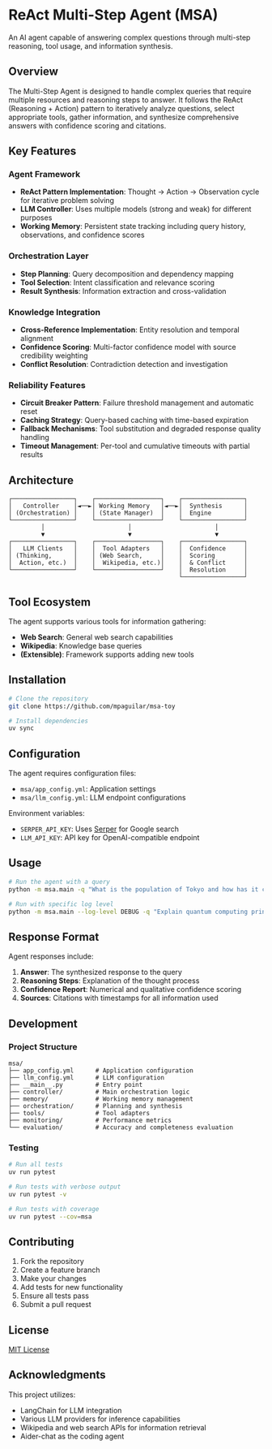 # ReAct Multi-Step Agent (MSA)

An AI agent capable of answering complex questions through multi-step reasoning, tool usage, and information synthesis.

## Overview

The Multi-Step Agent is designed to handle complex queries that require multiple resources and reasoning steps to answer. It follows the ReAct (Reasoning + Action) pattern to iteratively analyze questions, select appropriate tools, gather information, and synthesize comprehensive answers with confidence scoring and citations.

## Key Features

### Agent Framework
- **ReAct Pattern Implementation**: Thought → Action → Observation cycle for iterative problem solving
- **LLM Controller**: Uses multiple models (strong and weak) for different purposes
- **Working Memory**: Persistent state tracking including query history, observations, and confidence scores

### Orchestration Layer
- **Step Planning**: Query decomposition and dependency mapping
- **Tool Selection**: Intent classification and relevance scoring
- **Result Synthesis**: Information extraction and cross-validation

### Knowledge Integration
- **Cross-Reference Implementation**: Entity resolution and temporal alignment
- **Confidence Scoring**: Multi-factor confidence model with source credibility weighting
- **Conflict Resolution**: Contradiction detection and investigation

### Reliability Features
- **Circuit Breaker Pattern**: Failure threshold management and automatic reset
- **Caching Strategy**: Query-based caching with time-based expiration
- **Fallback Mechanisms**: Tool substitution and degraded response quality handling
- **Timeout Management**: Per-tool and cumulative timeouts with partial results

## Architecture

```
┌─────────────────┐    ┌──────────────────┐    ┌─────────────────┐
│   Controller    │◄──►│ Working Memory   │◄──►│  Synthesis      │
│ (Orchestration) │    │ (State Manager)  │    │  Engine         │
└─────────────────┘    └──────────────────┘    └─────────────────┘
         │                       │                       │
         ▼                       ▼                       ▼
┌─────────────────┐    ┌──────────────────┐    ┌─────────────────┐
│   LLM Clients   │    │  Tool Adapters   │    │  Confidence     │
│ (Thinking,      │    │ (Web Search,     │    │  Scoring        │
│  Action, etc.)  │    │  Wikipedia, etc.)│    │  & Conflict     │
└─────────────────┘    └──────────────────┘    │  Resolution     │
                                               └─────────────────┘
```

## Tool Ecosystem

The agent supports various tools for information gathering:

- **Web Search**: General web search capabilities
- **Wikipedia**: Knowledge base queries
- **(Extensible)**: Framework supports adding new tools

## Installation

```bash
# Clone the repository
git clone https://github.com/mpaguilar/msa-toy

# Install dependencies
uv sync
```

## Configuration

The agent requires configuration files:

- `msa/app_config.yml`: Application settings
- `msa/llm_config.yml`: LLM endpoint configurations

Environment variables:
- `SERPER_API_KEY`: Uses [Serper](https://serper.dev/) for Google search
- `LLM_API_KEY`: API key for OpenAI-compatible endpoint

## Usage

```bash
# Run the agent with a query
python -m msa.main -q "What is the population of Tokyo and how has it changed over the last decade?"

# Run with specific log level
python -m msa.main --log-level DEBUG -q "Explain quantum computing principles"
```

## Response Format

Agent responses include:

1. **Answer**: The synthesized response to the query
2. **Reasoning Steps**: Explanation of the thought process
3. **Confidence Report**: Numerical and qualitative confidence scoring
4. **Sources**: Citations with timestamps for all information used

## Development

### Project Structure
```
msa/
├── app_config.yml      # Application configuration
├── llm_config.yml      # LLM configuration
├── __main__.py         # Entry point
├── controller/         # Main orchestration logic
├── memory/             # Working memory management
├── orchestration/      # Planning and synthesis
├── tools/              # Tool adapters
├── monitoring/         # Performance metrics
└── evaluation/         # Accuracy and completeness evaluation
```

### Testing

```bash
# Run all tests
uv run pytest

# Run tests with verbose output
uv run pytest -v

# Run tests with coverage
uv run pytest --cov=msa
```

## Contributing

1. Fork the repository
2. Create a feature branch
3. Make your changes
4. Add tests for new functionality
5. Ensure all tests pass
6. Submit a pull request

## License

[MIT License](https://github.com/mpaguilar/msa-toy/blob/main/LICENCE)

## Acknowledgments

This project utilizes:
- LangChain for LLM integration
- Various LLM providers for inference capabilities
- Wikipedia and web search APIs for information retrieval
- Aider-chat as the coding agent
```
